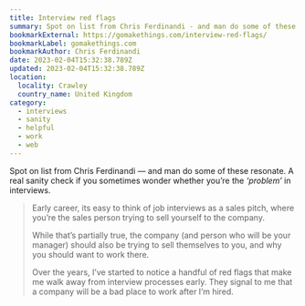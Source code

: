 ```yaml
---
title: Interview red flags
summary: Spot on list from Chris Ferdinandi - and man do some of these resonate. A real sanity check if you sometimes wonder whether you’re the ‘problem’ in interviews.
bookmarkExternal: https://gomakethings.com/interview-red-flags/
bookmarkLabel: gomakethings.com
bookmarkAuthor: Chris Ferdinandi
date: 2023-02-04T15:32:38.789Z
updated: 2023-02-04T15:32:38.789Z
location:
  locality: Crawley
  country_name: United Kingdom
category:
  - interviews
  - sanity
  - helpful
  - work
  - web
---
```


Spot on list from Chris Ferdinandi &mdash; and man do some of these resonate. A real sanity check if you sometimes wonder whether you’re the *‘problem’* in interviews.

> Early career, its easy to think of job interviews as a sales pitch, where you’re the sales person trying to sell yourself to the company.
>
> While that’s partially true, the company (and person who will be your manager) should also be trying to sell themselves to you, and why you should want to work there.
>
> Over the years, I’ve started to notice a handful of red flags that make me walk away from interview processes early. They signal to me that a company will be a bad place to work after I’m hired.
